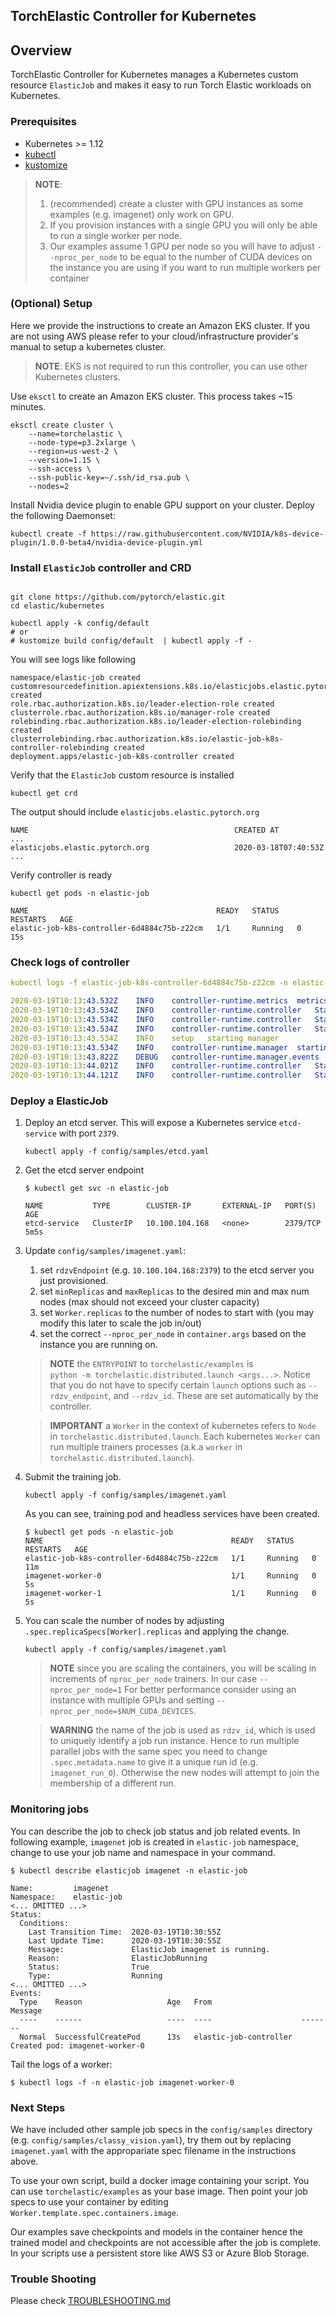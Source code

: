 ## TorchElastic Controller for Kubernetes

## Overview

TorchElastic Controller for Kubernetes manages a Kubernetes custom resource `ElasticJob` and makes it easy to
run Torch Elastic workloads on Kubernetes.   

### Prerequisites

- Kubernetes >= 1.12
- [kubectl](https://kubernetes.io/docs/tasks/tools/install-kubectl)
- [kustomize](https://github.com/kubernetes-sigs/kustomize/blob/master/docs/INSTALL.md)

> **NOTE**: 
>
>  1. (recommended) create a cluster with GPU instances as some examples
>     (e.g. imagenet) only work on GPU.
>  2. If you provision instances with a single GPU you will only be able to run
>     a single worker per node.
>  3. Our examples assume 1 GPU per node so you will have to adjust 
>     `--nproc_per_node` to be equal to the number of CUDA devices
>     on the instance you are using if you want to run multiple workers per 
>     container

### (Optional) Setup

Here we provide the instructions to create an Amazon EKS cluster. If you 
are not using AWS please refer to your cloud/infrastructure provider's manual
to setup a kubernetes cluster. 

> **NOTE**: EKS is not required to run this controller, 
>  you can use other Kubernetes clusters.

Use `eksctl` to create an Amazon EKS cluster. This process takes ~15 minutes. 

```shell
eksctl create cluster \
    --name=torchelastic \
    --node-type=p3.2xlarge \
    --region=us-west-2 \
    --version=1.15 \
    --ssh-access \
    --ssh-public-key=~/.ssh/id_rsa.pub \
    --nodes=2
```

Install Nvidia device plugin to enable GPU support on your cluster.
Deploy the following Daemonset:

```shell
kubectl create -f https://raw.githubusercontent.com/NVIDIA/k8s-device-plugin/1.0.0-beta4/nvidia-device-plugin.yml
```

### Install `ElasticJob` controller and CRD 


```shell

git clone https://github.com/pytorch/elastic.git
cd elastic/kubernetes

kubectl apply -k config/default 
# or
# kustomize build config/default  | kubectl apply -f -
```

You will see logs like following

```shell
namespace/elastic-job created
customresourcedefinition.apiextensions.k8s.io/elasticjobs.elastic.pytorch.org created
role.rbac.authorization.k8s.io/leader-election-role created
clusterrole.rbac.authorization.k8s.io/manager-role created
rolebinding.rbac.authorization.k8s.io/leader-election-rolebinding created
clusterrolebinding.rbac.authorization.k8s.io/elastic-job-k8s-controller-rolebinding created
deployment.apps/elastic-job-k8s-controller created
```

Verify that the `ElasticJob` custom resource is installed

```shell
kubectl get crd
```

The output should include `elasticjobs.elastic.pytorch.org`

```
NAME                                              CREATED AT
...
elasticjobs.elastic.pytorch.org                   2020-03-18T07:40:53Z
...
```

Verify controller is ready 

```shell
kubectl get pods -n elastic-job

NAME                                          READY   STATUS    RESTARTS   AGE
elastic-job-k8s-controller-6d4884c75b-z22cm   1/1     Running   0          15s
```

### Check logs of controller

```yaml
kubectl logs -f elastic-job-k8s-controller-6d4884c75b-z22cm -n elastic-job

2020-03-19T10:13:43.532Z	INFO	controller-runtime.metrics	metrics server is starting to listen	{"addr": ":8080"}
2020-03-19T10:13:43.534Z	INFO	controller-runtime.controller	Starting EventSource	{"controller": "elasticjob", "source": "kind source: /, Kind="}
2020-03-19T10:13:43.534Z	INFO	controller-runtime.controller	Starting EventSource	{"controller": "elasticjob", "source": "kind source: /, Kind="}
2020-03-19T10:13:43.534Z	INFO	controller-runtime.controller	Starting EventSource	{"controller": "elasticjob", "source": "kind source: /, Kind="}
2020-03-19T10:13:43.534Z	INFO	setup	starting manager
2020-03-19T10:13:43.534Z	INFO	controller-runtime.manager	starting metrics server	{"path": "/metrics"}
2020-03-19T10:13:43.822Z	DEBUG	controller-runtime.manager.events	Normal	{"object": {"kind":"ConfigMap","namespace":"elastic-job","name":"controller-leader-election-helper","uid":"50269b8b-69ca-11ea-b995-0653198c16be","apiVersion":"v1","resourceVersion":"2107564"}, "reason": "LeaderElection", "message": "elastic-job-k8s-controller-6d4884c75b-z22cm_4cf549b7-3289-4285-8e64-647d067178bf became leader"}
2020-03-19T10:13:44.021Z	INFO	controller-runtime.controller	Starting Controller	{"controller": "elasticjob"}
2020-03-19T10:13:44.121Z	INFO	controller-runtime.controller	Starting workers	{"controller": "elasticjob", "worker count": 1}
```

### Deploy a ElasticJob

1. Deploy an etcd server. This will expose a Kubernetes service `etcd-service` with port `2379`.
    ```
    kubectl apply -f config/samples/etcd.yaml
    ```
1. Get the etcd server endpoint
   ```
   $ kubectl get svc -n elastic-job

   NAME           TYPE        CLUSTER-IP       EXTERNAL-IP   PORT(S)    AGE
   etcd-service   ClusterIP   10.100.104.168   <none>        2379/TCP   5m5s
   ```
   
1. Update `config/samples/imagenet.yaml`:
    1. set `rdzvEndpoint` (e.g. `10.100.104.168:2379`) to the etcd server you just provisioned.
    1. set `minReplicas` and `maxReplicas` to the desired min and max num nodes
       (max should not exceed your cluster capacity)
    1. set `Worker.replicas` to the number of nodes to start with (you may 
       modify this later to scale the job in/out)
    1. set the correct `--nproc_per_node` in `container.args` based on the
       instance you are running on.

    > **NOTE** the `ENTRYPOINT` to `torchelastic/examples` is     
      `python -m torchelastic.distributed.launch <args...>`. Notice that you
      do not have to specify certain `launch` options such as `--rdzv_endpoint`,
      and `--rdzv_id`. These are set automatically by the controller.
 
    > **IMPORTANT** a `Worker` in the context of kubernetes refers to `Node` in
      `torchelastic.distributed.launch`. Each kubernetes `Worker` can run multiple
       trainers processes (a.k.a `worker` in `torchelastic.distributed.launch`).


1. Submit the training job.

    ```
    kubectl apply -f config/samples/imagenet.yaml
    ```
    
    As you can see, training pod and headless services have been created.
    ```
    $ kubectl get pods -n elastic-job
    NAME                                          READY   STATUS    RESTARTS   AGE
    elastic-job-k8s-controller-6d4884c75b-z22cm   1/1     Running   0          11m
    imagenet-worker-0                             1/1     Running   0          5s
    imagenet-worker-1                             1/1     Running   0          5s
    ```

1. You can scale the number of nodes by adjusting 
   `.spec.replicaSpecs[Worker].replicas` and applying the change.
    ```
    kubectl apply -f config/samples/imagenet.yaml
    ```
    
    > **NOTE** since you are scaling the containers, you will be scaling in 
      increments of `nproc_per_node` trainers. In our case ``--nproc_per_node=1``
      For better performance consider using an instance with multiple 
      GPUs and setting `--nproc_per_node=$NUM_CUDA_DEVICES`.

    > **WARNING** the name of the job is used as `rdzv_id`, which is used   
      to uniquely identify a job run instance. Hence to run multiple parallel
      jobs with the same spec you need to change `.spec.metadata.name` to 
      give it a unique run id (e.g. `imagenet_run_0`). Otherwise the new nodes
      will attempt to join the membership of a different run.
 
      
### Monitoring jobs

You can describe the job to check job status and job related events.
In following example, `imagenet` job is created in `elastic-job` namespace, change to use your job name and namespace in your command.

```
$ kubectl describe elasticjob imagenet -n elastic-job

Name:         imagenet
Namespace:    elastic-job
<... OMITTED ...>
Status:
  Conditions:
    Last Transition Time:  2020-03-19T10:30:55Z
    Last Update Time:      2020-03-19T10:30:55Z
    Message:               ElasticJob imagenet is running.
    Reason:                ElasticJobRunning
    Status:                True
    Type:                  Running
<... OMITTED ...>
Events:
  Type    Reason                   Age   From                    Message
  ----    ------                   ----  ----                    -------
  Normal  SuccessfulCreatePod      13s   elastic-job-controller  Created pod: imagenet-worker-0
```

Tail the logs of a worker:

```
$ kubectl logs -f -n elastic-job imagenet-worker-0
```

### Next Steps

We have included other sample job specs in the `config/samples`  directory
(e.g. `config/samples/classy_vision.yaml`), try them out by
replacing `imagenet.yaml` with the appropariate spec filename in the 
instructions above.

To use your own script, build a docker image containing your script.
You can use `torchelastic/examples` as your base image. Then point your 
job specs to use your container by editing `Worker.template.spec.containers.image`.

Our examples save checkpoints and models in the container hence the trained
model and checkpoints are not accessible after the job is complete. In your
scripts use a persistent store like AWS S3 or Azure Blob Storage.
 


### Trouble Shooting

Please check [TROUBLESHOOTING.md](./TROUBLESHOOTING.md)
